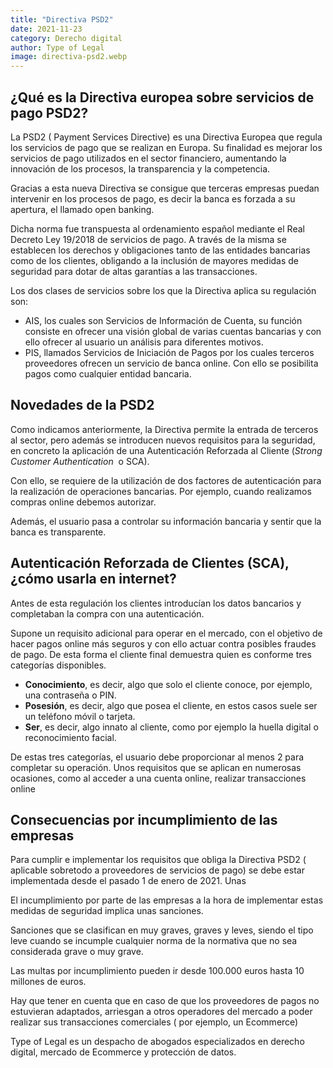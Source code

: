 ```yaml
---
title: "Directiva PSD2"
date: 2021-11-23
category: Derecho digital
author: Type of Legal
image: directiva-psd2.webp
---
```


¿**Qué es la Directiva europea sobre servicios de pago PSD2?**
--------------------------------------------------------------

La PSD2 ( Payment Services Directive) es una Directiva Europea que regula los servicios de pago que se realizan en Europa. Su finalidad es mejorar los servicios de pago utilizados en el sector financiero, aumentando la innovación de los procesos, la transparencia y la competencia.

Gracias a esta nueva Directiva se consigue que terceras empresas puedan intervenir en los procesos de pago, es decir la banca es forzada a su apertura, el llamado open banking.

Dicha norma fue transpuesta al ordenamiento español mediante el Real Decreto Ley 19/2018 de servicios de pago. A través de la misma se establecen los derechos y obligaciones tanto de las entidades bancarias como de los clientes, obligando a la inclusión de mayores medidas de seguridad para dotar de altas garantías a las transacciones.

Los dos clases de servicios sobre los que la Directiva aplica su regulación son:

*   AIS, los cuales son Servicios de Información de Cuenta, su función consiste en ofrecer una visión global de varias cuentas bancarias y con ello ofrecer al usuario un análisis para diferentes motivos.
*   PIS, llamados Servicios de Iniciación de Pagos por los cuales terceros proveedores ofrecen un servicio de banca online. Con ello se posibilita pagos como cualquier entidad bancaria.

**Novedades de la PSD2**
------------------------

Como indicamos anteriormente, la Directiva permite la entrada de terceros al sector, pero además se introducen nuevos requisitos para la seguridad, en concreto la aplicación de una Autenticación Reforzada al Cliente (_Strong Customer Authentication_  o SCA).

Con ello, se requiere de la utilización de dos factores de autenticación para la realización de operaciones bancarias. Por ejemplo, cuando realizamos compras online debemos autorizar.

Además, el usuario pasa a controlar su información bancaria y sentir que la banca es transparente.

**Autenticación Reforzada de Clientes (SCA), ¿cómo usarla en internet?**
------------------------------------------------------------------------

Antes de esta regulación los clientes introducían los datos bancarios y completaban la compra con una autenticación.

Supone un requisito adicional para operar en el mercado, con el objetivo de hacer pagos online más seguros y con ello actuar contra posibles fraudes de pago. De esta forma el cliente final demuestra quien es conforme tres categorías disponibles.

*   **Conocimiento**, es decir, algo que solo el cliente conoce, por ejemplo, una contraseña o PIN.
*   **Posesión**, es decir, algo que posea el cliente, en estos casos suele ser un teléfono móvil o tarjeta.
*   **Ser**, es decir, algo innato al cliente, como por ejemplo la huella digital o reconocimiento facial.

De estas tres categorías, el usuario debe proporcionar al menos 2 para completar su operación. Unos requisitos que se aplican en numerosas ocasiones, como al acceder a una cuenta online, realizar transacciones online

**Consecuencias por incumplimiento de las empresas**
----------------------------------------------------

Para cumplir e implementar los requisitos que obliga la Directiva PSD2 ( aplicable sobretodo a proveedores de servicios de pago) se debe estar implementada desde el pasado 1 de enero de 2021. Unas

El incumplimiento por parte de las empresas a la hora de implementar estas medidas de seguridad implica unas sanciones.

Sanciones que se clasifican en muy graves, graves y leves, siendo el tipo leve cuando se incumple cualquier norma de la normativa que no sea considerada grave o muy grave.

Las multas por incumplimiento pueden ir desde 100.000 euros hasta 10 millones de euros.

Hay que tener en cuenta que en caso de que los proveedores de pagos no estuvieran adaptados, arriesgan a otros operadores del mercado a poder realizar sus transacciones comerciales ( por ejemplo, un Ecommerce)

Type of Legal es un despacho de abogados especializados en derecho digital, mercado de Ecommerce y protección de datos.
